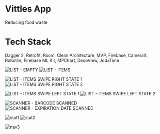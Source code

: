 # Vittles App
Reducing food waste

# Tech Stack 
Dagger 2, Retrofit, Room, Clean Architecture, MVP, Firebase, CameraX,  RxKotlin, Firebase ML Kit, MPChart, DecoView, JodaTime

![LIST - EMPTY](https://user-images.githubusercontent.com/32542424/120467979-02db2780-c3a1-11eb-918b-8f98fee126d9.jpg) ![LIST - ITEMS](https://user-images.githubusercontent.com/32542424/120468421-7f6e0600-c3a1-11eb-92af-1e7db13ee068.jpg)

![LIST - ITEMS SWIPE RIGHT STATE 1](https://user-images.githubusercontent.com/32542424/120468084-23a37d00-c3a1-11eb-8795-eaaea21d3c17.jpg) ![LIST - ITEMS SWIPE RIGHT STATE 2](https://user-images.githubusercontent.com/32542424/120468322-5d748380-c3a1-11eb-96d3-060bd277b73c.jpg)



![LIST - ITEMS SWIPE LEFT STATE 1](https://user-images.githubusercontent.com/32542424/120468000-08387200-c3a1-11eb-9afa-af1d21ae2d25.jpg) ![LIST - ITEMS SWIPE LEFT STATE 2](https://user-images.githubusercontent.com/32542424/120468131-2d2ce500-c3a1-11eb-8a91-f55d56dbd606.jpg)

![SCANNER - BARCODE SCANNED](https://user-images.githubusercontent.com/32542424/120468768-de337f80-c3a1-11eb-9c86-403cfae14403.jpg)
![SCANNER - EXPIRATION DATE SCANNED](https://user-images.githubusercontent.com/32542424/120468775-dffd4300-c3a1-11eb-9047-403f2c27d594.jpg)

![stat1](https://user-images.githubusercontent.com/32542424/120468982-18048600-c3a2-11eb-8af2-9fc609988ba1.jpg) ![stat2](https://user-images.githubusercontent.com/32542424/120469085-366a8180-c3a2-11eb-8558-cda7fd061144.jpg)

![nav3](https://user-images.githubusercontent.com/32542424/120471081-8fd3b000-c3a4-11eb-9508-f2b5687d3005.png)

